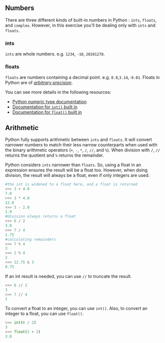 ## Numbers

There are three different kinds of built-in numbers in Python : `ints`, `floats`, and `complex`. However, in this exercise you'll be dealing only with `ints` and `floats`.

### ints

`ints` are whole numbers. e.g. `1234`, `-10`, `20201278`.

### floats

`floats` are numbers containing a decimal point. e.g. `0.0`,`3.14`,`-9.01`. Floats in Python are of [_arbitrary precision_][arbitrary-precision].

You can see more details in the following resources:

- [Python numeric type documentation][numeric-type-docs]
- [Documentation for `int()` built in][`int()` built in]
- [Documentation for `float()` built in][`float()` built in]

## Arithmetic

Python fully supports arithmetic between `ints` and `floats`. It will convert narrower numbers to match their less narrow counterparts when used with the binary arithmetic operators (`+`, `-`, `*`, `/`, `//`, and `%`). When division with `/`, `//` returns the quotient and `%` returns the remainder.

Python considers `ints` narrower than `floats`. So, using a float in an expression ensures the result will be a float too. However, when doing division, the result will always be a float, even if only integers are used.

```python
#the int is widened to a float here, and a float is returned
>>> 3 + 4.0
7.0
>>> 3 * 4.0
12.0
>>> 3 - 2.0
1.0
#division always returns a float
>>> 6 / 2
3.0
>>> 7 / 4
1.75
#calculating remainders
>>> 7 % 4
3
>>> 2 % 4
2
>>> 12.75 & 3
0.75
```

If an int result is needed, you can use `//` to truncate the result.

```python
>>> 6 // 2
3
>>> 7 // 4
1
```

To convert a float to an integer, you can use `int()`. Also, to convert an integer to a float, you can use `float()`.

```python
>>> int(6 / 2)
3
>>> float(1 + 2)
3.0
```

[arbitrary-precision]: https://en.wikipedia.org/wiki/Arbitrary-precision_arithmetic#:~:text=In%20computer%20science%2C%20arbitrary%2Dprecision,memory%20of%20the%20host%20system.
[numeric-type-docs]: https://docs.python.org/3/library/stdtypes.html#typesnumeric
[`int()` built in]: https://docs.python.org/3/library/functions.html#int
[`float()` built in]: https://docs.python.org/3/library/functions.html#float
